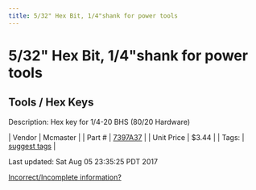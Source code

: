 ```yaml
---
title: 5/32" Hex Bit, 1/4"shank for power tools
---
```


# 5/32" Hex Bit, 1/4"shank for power tools
## Tools / Hex Keys
Description: 	Hex key for 1/4-20 BHS (80/20 Hardware) 

| Vendor | Mcmaster | 
| Part # | [7397A37](https://www.mcmaster.com/#7397A37) | 
| Unit Price | $3.44 | 
| Tags: | [suggest tags](https://docs.google.com/forms/d/e/1FAIpQLSeWyY8v3RgOty-MyWmh9U0iivNYN_molChYyS-0U-o-kOAv_g/viewform) | 

Last updated: Sat Aug 05 23:35:25 PDT 2017

 [Incorrect/Incomplete information?](https://docs.google.com/forms/d/e/1FAIpQLSeWyY8v3RgOty-MyWmh9U0iivNYN_molChYyS-0U-o-kOAv_g/viewform)